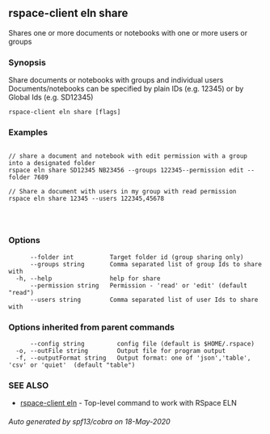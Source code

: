 ## rspace-client eln share

Shares one or more documents or notebooks with one or more users or groups

### Synopsis

Share documents or notebooks with groups and individual users
	Documents/notebooks can be specified by plain IDs (e.g. 12345) or by Global Ids (e.g. SD12345)
	

```
rspace-client eln share [flags]
```

### Examples

```

// share a document and notebook with edit permission with a group into a designated folder
rspace eln share SD12345 NB23456 --groups 122345--permission edit --folder 7689

// Share a document with users in my group with read permission
rspace eln share 12345 --users 122345,45678


	
```

### Options

```
      --folder int          Target folder id (group sharing only)
      --groups string       Comma separated list of group Ids to share with
  -h, --help                help for share
      --permission string   Permission - 'read' or 'edit' (default "read")
      --users string        Comma separated list of user Ids to share with
```

### Options inherited from parent commands

```
      --config string         config file (default is $HOME/.rspace)
  -o, --outFile string        Output file for program output
  -f, --outputFormat string   Output format: one of 'json','table', 'csv' or 'quiet'  (default "table")
```

### SEE ALSO

* [rspace-client eln](rspace-client_eln.md)	 - Top-level command to work with RSpace ELN

###### Auto generated by spf13/cobra on 18-May-2020
